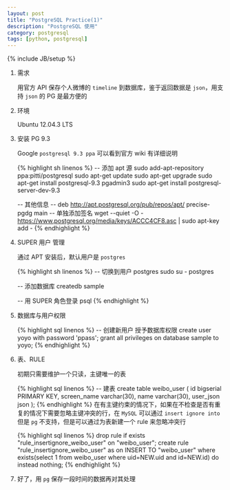 ```yaml
---
layout: post
title: "PostgreSQL Practice(1)"
description: "PostgreSQL 使用"
category: postgresql
tags: [python, postgresql]
---
```

{% include JB/setup %}

1. 需求

   用官方 API 保存个人微博的 `timeline` 到数据库，鉴于返回数据是 `json`，用支持 `json` 的 PG 是最方便的
2. 环境

   Ubuntu 12.04.3 LTS
3. 安装 PG 9.3

   Google `postgresql 9.3 ppa` 可以看到官方 wiki 有详细说明

   {% highlight sh linenos %}
   -- 添加 apt 源
   sudo add-apt-repository ppa:pitti/postgresql
   sudo apt-get update
   sudo apt-get upgrade
   sudo apt-get install postgresql-9.3 pgadmin3
   sudo apt-get install postgresql-server-dev-9.3

   -- 其他信息
   -- deb http://apt.postgresql.org/pub/repos/apt/ precise-pgdg main
   -- 单独添加签名
   wget --quiet -O - https://www.postgresql.org/media/keys/ACCC4CF8.asc | sudo apt-key add -
   {% endhighlight %}
4. SUPER 用户 管理

   通过 APT 安装后，默认用户是 `postgres`

   {% highlight sh linenos %}
   -- 切换到用户 postgres
   sudo su - postgres

   -- 添加数据库
   createdb sample

   --  用 SUPER 角色登录
   psql
   {% endhighlight %}
5. 数据库与用户权限

   {% highlight sql linenos %}
   -- 创建新用户 授予数据库权限
   create user yoyo with password 'ppass';
   grant all privileges on database sample to yoyo;
   {% endhighlight %}
6. 表、RULE

   初期只需要维护一个只读，主键唯一的表

   {% highlight sql linenos %}
   -- 建表
   create table weibo_user (
       id bigserial PRIMARY KEY,
       screen_name varchar(30),
       name varchar(30),
       user_json json
   );
   {% endhighlight %}
   在有主键约束的情况下，如果在不检查是否有重复的情况下需要忽略主键冲突的行，在 `MySQL` 可以通过 `insert ignore into` 但是 `pg` 不支持，但是可以通过为表新建一个 rule 来忽略冲突行

   {% highlight sql linenos %}
   drop rule if exists "rule_insertignore_weibo_user" on "weibo_user";
   create rule "rule_insertignore_weibo_user" as on INSERT TO "weibo_user"
       where exists(select 1 from weibo_user
           where uid=NEW.uid and id=NEW.id)
       do instead nothing;
   {% endhighlight %}
7. 好了，用 `pg` 保存一段时间的数据再对其处理
